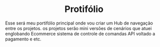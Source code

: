 <h1 align="center" id="title">Protifólio</h1>

<p id="description">Esse será meu portifólio principal onde vou criar um Hub de navegação entre os projetos. os projetos serão mini versões de cenários que atuei englobando Ecommerce sistema de controle de comandas API voltado a pagamento e etc.</p>
